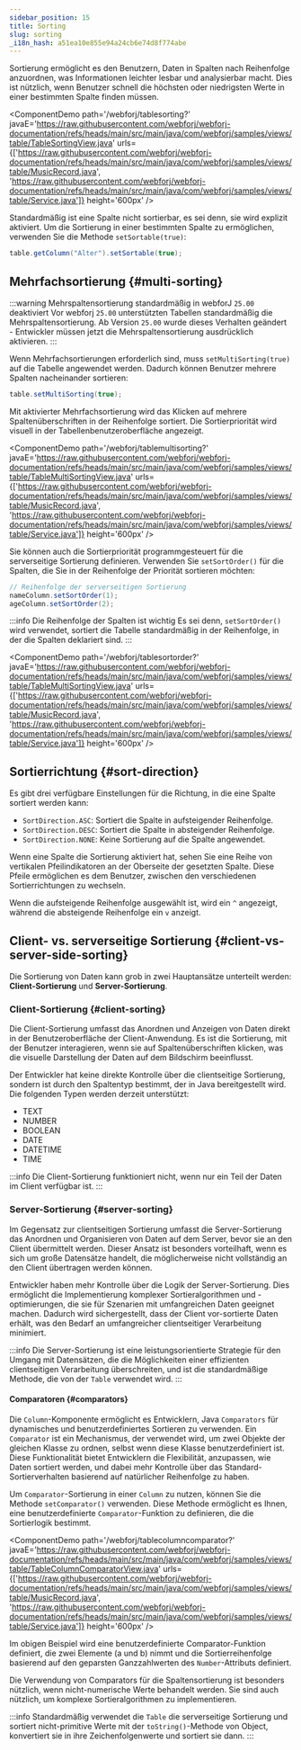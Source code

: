 ```yaml
---
sidebar_position: 15
title: Sorting
slug: sorting
_i18n_hash: a51ea10e855e94a24cb6e74d8f774abe
---
```

Sortierung ermöglicht es den Benutzern, Daten in Spalten nach Reihenfolge anzuordnen, was Informationen leichter lesbar und analysierbar macht. Dies ist nützlich, wenn Benutzer schnell die höchsten oder niedrigsten Werte in einer bestimmten Spalte finden müssen.

<ComponentDemo 
path='/webforj/tablesorting?' 
javaE='https://raw.githubusercontent.com/webforj/webforj-documentation/refs/heads/main/src/main/java/com/webforj/samples/views/table/TableSortingView.java'
urls={['https://raw.githubusercontent.com/webforj/webforj-documentation/refs/heads/main/src/main/java/com/webforj/samples/views/table/MusicRecord.java', 
'https://raw.githubusercontent.com/webforj/webforj-documentation/refs/heads/main/src/main/java/com/webforj/samples/views/table/Service.java']}
height='600px'
/>

Standardmäßig ist eine Spalte nicht sortierbar, es sei denn, sie wird explizit aktiviert. Um die Sortierung in einer bestimmten Spalte zu ermöglichen, verwenden Sie die Methode `setSortable(true)`:

```java 
table.getColumn("Alter").setSortable(true);
```

## Mehrfachsortierung {#multi-sorting}

:::warning Mehrspaltensortierung standardmäßig in webforJ `25.00` deaktiviert
Vor webforj `25.00` unterstützten Tabellen standardmäßig die Mehrspaltensortierung. Ab Version `25.00` wurde dieses Verhalten geändert - Entwickler müssen jetzt die Mehrspaltensortierung ausdrücklich aktivieren.
:::

Wenn Mehrfachsortierungen erforderlich sind, muss `setMultiSorting(true)` auf die Tabelle angewendet werden. Dadurch können Benutzer mehrere Spalten nacheinander sortieren:

```java
table.setMultiSorting(true);
```

Mit aktivierter Mehrfachsortierung wird das Klicken auf mehrere Spaltenüberschriften in der Reihenfolge sortiert. Die Sortierpriorität wird visuell in der Tabellenbenutzeroberfläche angezeigt.

<ComponentDemo 
path='/webforj/tablemultisorting?' 
javaE='https://raw.githubusercontent.com/webforj/webforj-documentation/refs/heads/main/src/main/java/com/webforj/samples/views/table/TableMultiSortingView.java'
urls={['https://raw.githubusercontent.com/webforj/webforj-documentation/refs/heads/main/src/main/java/com/webforj/samples/views/table/MusicRecord.java', 
'https://raw.githubusercontent.com/webforj/webforj-documentation/refs/heads/main/src/main/java/com/webforj/samples/views/table/Service.java']}
height='600px'
/>

Sie können auch die Sortierpriorität programmgesteuert für die serverseitige Sortierung definieren. Verwenden Sie `setSortOrder()` für die Spalten, die Sie in der Reihenfolge der Priorität sortieren möchten:

```java
// Reihenfolge der serverseitigen Sortierung
nameColumn.setSortOrder(1);
ageColumn.setSortOrder(2);
```

:::info Die Reihenfolge der Spalten ist wichtig
Es sei denn, `setSortOrder()` wird verwendet, sortiert die Tabelle standardmäßig in der Reihenfolge, in der die Spalten deklariert sind.
:::

<ComponentDemo 
path='/webforj/tablesortorder?' 
javaE='https://raw.githubusercontent.com/webforj/webforj-documentation/refs/heads/main/src/main/java/com/webforj/samples/views/table/TableMultiSortingView.java'
urls={['https://raw.githubusercontent.com/webforj/webforj-documentation/refs/heads/main/src/main/java/com/webforj/samples/views/table/MusicRecord.java', 
'https://raw.githubusercontent.com/webforj/webforj-documentation/refs/heads/main/src/main/java/com/webforj/samples/views/table/Service.java']}
height='600px'
/>

## Sortierrichtung {#sort-direction}

Es gibt drei verfügbare Einstellungen für die Richtung, in die eine Spalte sortiert werden kann:

- `SortDirection.ASC`: Sortiert die Spalte in aufsteigender Reihenfolge.
- `SortDirection.DESC`: Sortiert die Spalte in absteigender Reihenfolge.
- `SortDirection.NONE`: Keine Sortierung auf die Spalte angewendet.

Wenn eine Spalte die Sortierung aktiviert hat, sehen Sie eine Reihe von vertikalen Pfeilindikatoren an der Oberseite der gesetzten Spalte. Diese Pfeile ermöglichen es dem Benutzer, zwischen den verschiedenen Sortierrichtungen zu wechseln.

Wenn die aufsteigende Reihenfolge ausgewählt ist, wird ein `^` angezeigt, während die absteigende Reihenfolge ein `v` anzeigt.


## Client- vs. serverseitige Sortierung {#client-vs-server-side-sorting}

Die Sortierung von Daten kann grob in zwei Hauptansätze unterteilt werden: **Client-Sortierung** und **Server-Sortierung**.

### Client-Sortierung {#client-sorting}

Die Client-Sortierung umfasst das Anordnen und Anzeigen von Daten direkt in der Benutzeroberfläche der Client-Anwendung. Es ist die Sortierung, mit der Benutzer interagieren, wenn sie auf Spaltenüberschriften klicken, was die visuelle Darstellung der Daten auf dem Bildschirm beeinflusst.

Der Entwickler hat keine direkte Kontrolle über die clientseitige Sortierung, sondern ist durch den Spaltentyp bestimmt, der in Java bereitgestellt wird. Die folgenden Typen werden derzeit unterstützt:

- TEXT
- NUMBER
- BOOLEAN
- DATE
- DATETIME
- TIME

:::info
Die Client-Sortierung funktioniert nicht, wenn nur ein Teil der Daten im Client verfügbar ist.
:::

### Server-Sortierung {#server-sorting}

Im Gegensatz zur clientseitigen Sortierung umfasst die Server-Sortierung das Anordnen und Organisieren von Daten auf dem Server, bevor sie an den Client übermittelt werden. Dieser Ansatz ist besonders vorteilhaft, wenn es sich um große Datensätze handelt, die möglicherweise nicht vollständig an den Client übertragen werden können.

Entwickler haben mehr Kontrolle über die Logik der Server-Sortierung. Dies ermöglicht die Implementierung komplexer Sortieralgorithmen und -optimierungen, die sie für Szenarien mit umfangreichen Daten geeignet machen. Dadurch wird sichergestellt, dass der Client vor-sortierte Daten erhält, was den Bedarf an umfangreicher clientseitiger Verarbeitung minimiert.

:::info
Die Server-Sortierung ist eine leistungsorientierte Strategie für den Umgang mit Datensätzen, die die Möglichkeiten einer effizienten clientseitigen Verarbeitung überschreiten, und ist die standardmäßige Methode, die von der `Table` verwendet wird.
:::

#### Comparatoren {#comparators}

Die `Column`-Komponente ermöglicht es Entwicklern, Java `Comparators` für dynamisches und benutzerdefiniertes Sortieren zu verwenden. Ein `Comparator` ist ein Mechanismus, der verwendet wird, um zwei Objekte der gleichen Klasse zu ordnen, selbst wenn diese Klasse benutzerdefiniert ist. Diese Funktionalität bietet Entwicklern die Flexibilität, anzupassen, wie Daten sortiert werden, und dabei mehr Kontrolle über das Standard-Sortierverhalten basierend auf natürlicher Reihenfolge zu haben.

Um `Comparator`-Sortierung in einer `Column` zu nutzen, können Sie die Methode `setComparator()` verwenden. Diese Methode ermöglicht es Ihnen, eine benutzerdefinierte `Comparator`-Funktion zu definieren, die die Sortierlogik bestimmt.

<ComponentDemo 
path='/webforj/tablecolumncomparator?' 
javaE='https://raw.githubusercontent.com/webforj/webforj-documentation/refs/heads/main/src/main/java/com/webforj/samples/views/table/TableColumnComparatorView.java'
urls={['https://raw.githubusercontent.com/webforj/webforj-documentation/refs/heads/main/src/main/java/com/webforj/samples/views/table/MusicRecord.java', 
'https://raw.githubusercontent.com/webforj/webforj-documentation/refs/heads/main/src/main/java/com/webforj/samples/views/table/Service.java']}
height='600px'
/>

Im obigen Beispiel wird eine benutzerdefinierte Comparator-Funktion definiert, die zwei Elemente (a und b) nimmt und die Sortierreihenfolge basierend auf den geparsten Ganzzahlwerten des `Number`-Attributs definiert.

Die Verwendung von Comparators für die Spaltensortierung ist besonders nützlich, wenn nicht-numerische Werte behandelt werden. Sie sind auch nützlich, um komplexe Sortieralgorithmen zu implementieren.

:::info
Standardmäßig verwendet die `Table` die serverseitige Sortierung und sortiert nicht-primitive Werte mit der `toString()`-Methode von Object, konvertiert sie in ihre Zeichenfolgenwerte und sortiert sie dann.
:::
